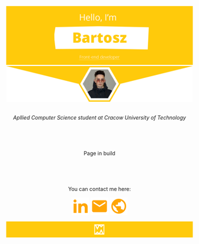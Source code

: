 <div>
 <img src="https://github.com/BartoszBednarczyk/BartoszBednarczyk/blob/master/Header.png?raw=true" alt="Header"/>
<img src="https://github.com/BartoszBednarczyk/BartoszBednarczyk/blob/master/Gif.png?raw=true" alt="Profile picture"/>
</div>
<br />
<p align="center"><i>Apllied Computer Science student at Cracow University of Technology</i></p>
<br /><br /><br />
 
<p align="center">
Page in build
</p>
<br /><br /><br />

<p align="center">
You can contact me here:
</p>
<p align="center">
<a href="https://www.linkedin.com/in/bartoszbednarczyk/" target="_blank" alt="Linkedin"><img src="https://raw.githubusercontent.com/BartoszBednarczyk/BartoszBednarczyk/bc0d5d8933db1ea22208a6ff308a8027693f353a/linkedin.svg"></a>  
 <a href="mailto:bfbednarczyk@gmail.com" target="_blank" alt="Mail me"><img src="https://raw.githubusercontent.com/BartoszBednarczyk/BartoszBednarczyk/bc0d5d8933db1ea22208a6ff308a8027693f353a/email.svg"></a>  
 <a href="https://bednarczykbartosz.pl/" target="_blank" alt="My site"><img src="https://raw.githubusercontent.com/BartoszBednarczyk/BartoszBednarczyk/bc0d5d8933db1ea22208a6ff308a8027693f353a/web.svg"></a>
</p>

<img src="https://github.com/BartoszBednarczyk/BartoszBednarczyk/blob/master/Footer.png?raw=true" alt="Footer" />
